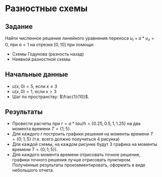 # Разностные схемы

## Задание

Найти численное решение линейного уравнения переноса $u_t + a*u_x = 0$, при $a = 1$ на отрезке $[0, 10]$ при помощи:

+ Схемы Годунова (разность назад)
+ Неявной разностной схемы

## Начальные данные

+ $u(x,0) = 5$, если $x \leq 3$
+ $u(x,0) = 1$, если $x > 3$
+ Шаг по пространству: $\frac{1}{10}$.

## Результаты

+ Провести расчеты при $r=a*tau/h=\{ 0.25, 0.5, 1, 1.25 \}$ на два момента времени $T = \{ 1; 5 \}$.
+ Для каждого $r$ построить графики решения на моменты времени $T = \{ 0; 1; 5 \}$ (т.е. всего должно получиться 4
рисунка)
+ Для каждой схемы, на каждом рисунке будут 3 графика на моменты времени $T = \{ 0; 1; 5 \}$).
+ Для каждого момента времени отрисовать точное решение, графики точного решения лучше отрисовать пунктиром.
Полученные результаты прокомментировать, оформить в виде небольшого отчета.
